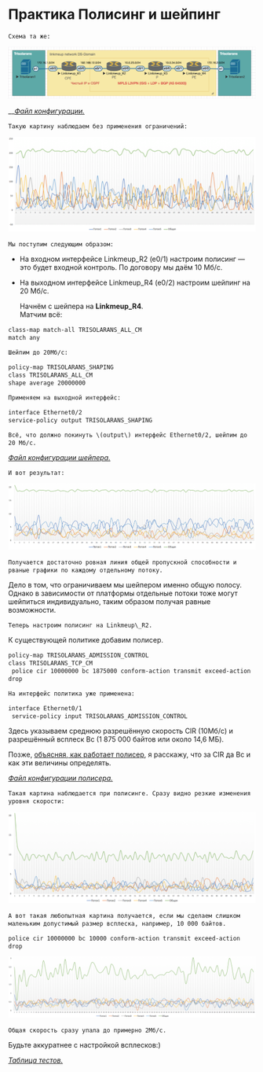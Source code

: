 # Практика Полисинг и шейпинг

```text
Схема та же:
```

![](../../.gitbook/assets/image%20%2859%29.png)

\_\_[_Файл конфигурации._](https://docs.google.com/document/d/e/2PACX-1vTrtK-fnUH8KO8UjTlScnv4xT-5FAsp7mDITqtDjtFHDZXJYg4UPvQnhQ5B9JqydfNuY_1-Ho9_RjIH/pub)

```text
Такую картину наблюдаем без применения ограничений:
```

![](../../.gitbook/assets/image%20%2886%29.png)

```text
Мы поступим следующим образом:
```

* На входном интерфейсе Linkmeup\_R2 \(e0/1\) настроим полисинг — это будет входной контроль. По договору мы даём 10 Мб/с.
* На выходном интерфейсе Linkmeup\_R4 \(e0/2\) настроим шейпинг на 20 Мб/с.

  Начнём с шейпера на **Linkmeup\_R4**.  
  Матчим всё:

```text
class-map match-all TRISOLARANS_ALL_CM
match any
```

```text
Шейпим до 20Мб/с:
```

```text
policy-map TRISOLARANS_SHAPING
class TRISOLARANS_ALL_CM
shape average 20000000
```

```text
Применяем на выходной интерфейс:
```

```text
interface Ethernet0/2
service-policy output TRISOLARANS_SHAPING
```

```text
Всё, что должно покинуть \(output\) интерфейс Ethernet0/2, шейпим до 20 Мб/с.  
```

[_Файл конфигурации шейпера._](https://docs.google.com/document/d/e/2PACX-1vQ0FLKJi6_dxwvmvIWKISVSZIurHrw896wEBuXVTbkoo677VFS0S5cZv6FCJrBqhmAsaDChoUvR4172/pub)

```text
И вот результат:
```

![](../../.gitbook/assets/image%20%28133%29.png)

```text
Получается достаточно ровная линия общей пропускной способности и рваные графики по каждому отдельному потоку.  
```

Дело в том, что ограничиваем мы шейпером именно общую полосу. Однако в зависимости от платформы отдельные потоки тоже могут шейпиться индивидуально, таким образом получая равные возможности.

```text
Теперь настроим полисинг на Linkmeup\_R2.  
```

К существующей политике добавим полисер.

```text
policy-map TRISOLARANS_ADMISSION_CONTROL
class TRISOLARANS_TCP_CM
 police cir 10000000 bc 1875000 conform-action transmit exceed-action drop
```

```text
На интерфейс политика уже применена:
```

```text
interface Ethernet0/1
 service-policy input TRISOLARANS_ADMISSION_CONTROL
```

Здесь указываем среднюю разрешённую скорость CIR \(10Mб/с\) и разрешённый всплеск Bc \(1 875 000 байтов или около 14,6 МБ\).

Позже, [объясняя, как работает полисер](mekhanizmy-leaky-bucket-i-token-bucket/algoritm-token-bucket.md), я расскажу, что за CIR да Bc и как эти величины определять.

[_Файл конфигурации полисера._](https://docs.google.com/document/d/e/2PACX-1vTl81fiPO4MFeznoyoCGOF_rHbt7p7jUS0WosHgPVNObZo_WtMwThneBdu1LUUG9A0OFxBtmKOYXOUE/pub)

```text
Такая картина наблюдается при полисинге. Сразу видно резкие изменения уровня скорости:
```

![](../../.gitbook/assets/image%20%2813%29.png)

```text
А вот такая любопытная картина получается, если мы сделаем слишком маленьким допустимый размер всплеска, например, 10 000 байтов.
```

```text
police cir 10000000 bc 10000 conform-action transmit exceed-action drop
```

![](../../.gitbook/assets/image%20%2883%29.png)

```text
Общая скорость сразу упала до примерно 2Мб/с.  
```

Будьте аккуратнее с настройкой всплесков:\)

[_Таблица тестов._](https://drive.google.com/file/d/1YwKgZTynOpMJ__IapR-qzsRmh6BsJNKf/view?usp=sharing)

